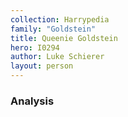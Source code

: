 ```yaml
---
collection: Harrypedia
family: "Goldstein"
title: Queenie Goldstein
hero: I0294
author: Luke Schierer
layout: person
---
```


### Analysis


